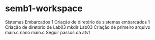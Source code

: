 # semb1-workspace
Sistemas Embarcados 1
Criação de diretório de sistemas embarcados 1
Criação de diretório de Lab03 
    mkdir Lab03
Criação de primeiro arquivo main.c
    nano main.c
Seguir passos da atv1

